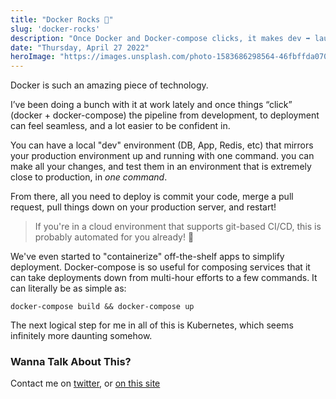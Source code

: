 ```yaml
---
title: "Docker Rocks 🐳"
slug: 'docker-rocks'
description: "Once Docker and Docker-compose clicks, it makes dev ➡️ launch so much easier"
date: "Thursday, April 27 2022"
heroImage: "https://images.unsplash.com/photo-1583686298564-46fbffda0707?ixlib=rb-1.2.1&ixid=MnwxMjA3fDB8MHxwaG90by1wYWdlfHx8fGVufDB8fHx8&auto=format&fit=crop&w=1170&q=80"
---
```


Docker is such an amazing piece of technology.

I’ve been doing a bunch with it at work lately and once things “click” (docker + docker-compose) the pipeline from development, to deployment can feel seamless, and a lot easier to be confident in.

You can have a local "dev" environment (DB, App, Redis, etc) that mirrors your production environment up and running with one command. 
you can make all your changes, and test them in an environment that is extremely close to production, in *one command*.

From there, all you need to deploy is commit your code, merge a pull request, pull things down on your production server, and restart!  

> If you're in a cloud environment that supports git-based CI/CD, this is probably automated for you already! 🎉

We've even started to "containerize" off-the-shelf apps to simplify deployment. Docker-compose is so useful for composing services that it can take deployments down from multi-hour efforts to a few commands. It can literally be as simple as:

```
docker-compose build && docker-compose up
```

The next logical step for me in all of this is Kubernetes, which seems infinitely more daunting somehow. 

### Wanna Talk About This?

Contact me on [twitter](https://twitter.com/mykalmachon), or [on this site](https://mykal.codes/contact/)